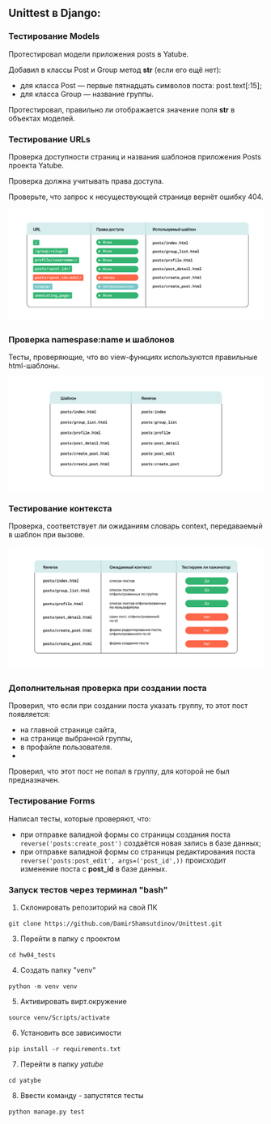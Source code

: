 ## Unittest в Django: 

### Тестирование Models

Протестировал модели приложения posts в Yatube.

Добавил в классы Post и Group метод __str__ (если его ещё нет):
- для класса Post — первые пятнадцать символов поста: post.text[:15];
- для класса Group — название группы.

Протестировал, правильно ли отображается значение поля __str__ в объектах моделей.

### Тестирование URLs

Проверка доступности страниц и названия шаблонов приложения Posts проекта Yatube.

Проверка должна учитывать права доступа.

Проверьте, что запрос к несуществующей странице вернёт ошибку 404.

![img.png](img.png)

### Проверка namespase:name и шаблонов

Тесты, проверяющие, что во view-функциях используются правильные html-шаблоны.

![img_1.png](img_1.png)

### Тестирование контекста

Проверка, соответствует ли ожиданиям словарь context, передаваемый в шаблон при вызове.

![img_2.png](img_2.png)

### Дополнительная проверка при создании поста

Проверил, что если при создании поста указать группу, то этот пост появляется:
- на главной странице сайта,
- на странице выбранной группы,
- в профайле пользователя.
- 
Проверил, что этот пост не попал в группу, для которой не был предназначен.

### Тестирование Forms

Написал тесты, которые проверяют, что:
- при отправке валидной формы со страницы создания поста ```reverse('posts:create_post')``` создаётся новая запись в базе данных;
- при отправке валидной формы со страницы редактирования поста ```reverse('posts:post_edit', args=('post_id',))``` происходит изменение поста с **post_id** в базе данных.

### Запуск тестов через терминал "bash"

1. Cклонировать репозиторий на свой ПК 

```git clone https://github.com/DamirShamsutdinov/Unittest.git```

3. Перейти в папку с проектом

```cd hw04_tests```

4. Создать папку "venv"

```python -m venv venv```

5. Активировать вирт.окружение

```source venv/Scripts/activate```

6. Установить все зависимости

```pip install -r requirements.txt ```

7. Перейти в папку *yatube*

```cd yatybe```

8. Ввести команду - запустятся тесты 

```python manage.py test```

